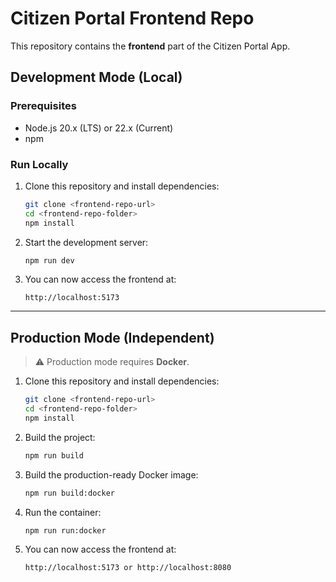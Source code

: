 # Citizen Portal Frontend Repo

This repository contains the **frontend** part of the Citizen Portal App.

## Development Mode (Local)

### Prerequisites

- Node.js 20.x (LTS) or 22.x (Current)
- npm

### Run Locally

1. Clone this repository and install dependencies:

   ```bash
   git clone <frontend-repo-url>
   cd <frontend-repo-folder>
   npm install
   ```

2. Start the development server:

   ```bash
   npm run dev
   ```

3. You can now access the frontend at:
   ```
   http://localhost:5173
   ```

---

## Production Mode (Independent)

> ⚠️ Production mode requires **Docker**.

1. Clone this repository and install dependencies:

   ```bash
   git clone <frontend-repo-url>
   cd <frontend-repo-folder>
   npm install
   ```

2. Build the project:

   ```bash
   npm run build
   ```

3. Build the production-ready Docker image:

   ```bash
   npm run build:docker
   ```

4. Run the container:

   ```bash
   npm run run:docker
   ```

5. You can now access the frontend at:
   ```
   http://localhost:5173 or http://localhost:8080
   ```

